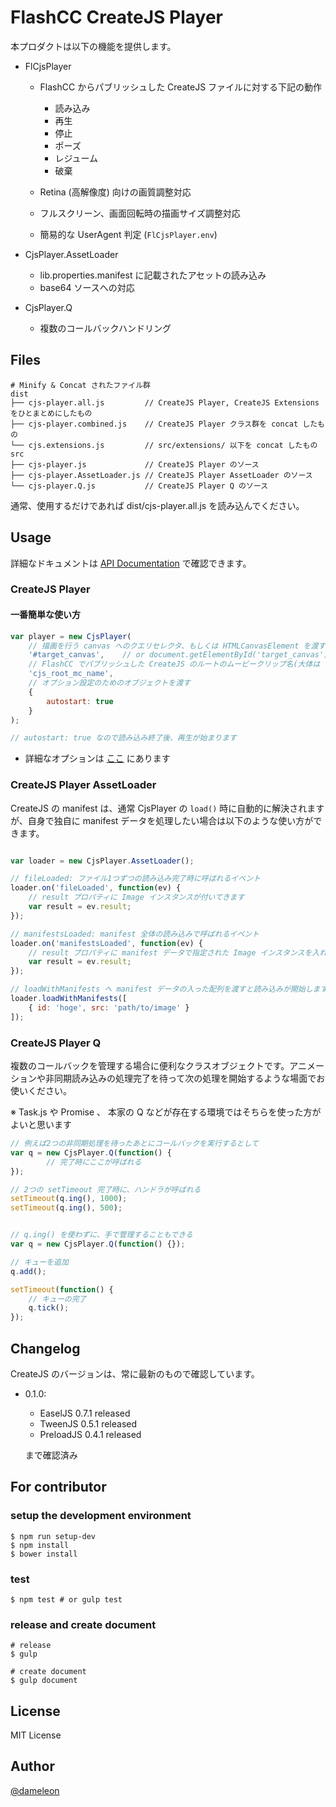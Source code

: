 # FlashCC CreateJS Player

本プロダクトは以下の機能を提供します。

- FlCjsPlayer

    - FlashCC からパブリッシュした CreateJS ファイルに対する下記の動作

        - 読み込み
        - 再生
        - 停止
        - ポーズ
        - レジューム  
        - 破棄

    - Retina (高解像度) 向けの画質調整対応
    - フルスクリーン、画面回転時の描画サイズ調整対応
    - 簡易的な UserAgent 判定 (`FlCjsPlayer.env`)

- CjsPlayer.AssetLoader 

    - lib.properties.manifest に記載されたアセットの読み込み
    - base64 ソースへの対応

- CjsPlayer.Q

    - 複数のコールバックハンドリング


## Files

```
# Minify & Concat されたファイル群
dist
├── cjs-player.all.js         // CreateJS Player, CreateJS Extensions をひとまとめにしたもの
├── cjs-player.combined.js    // CreateJS Player クラス群を concat したもの
└── cjs.extensions.js         // src/extensions/ 以下を concat したもの
src
├── cjs-player.js             // CreateJS Player のソース
├── cjs-player.AssetLoader.js // CreateJS Player AssetLoader のソース
└── cjs-player.Q.js           // CreateJS Player Q のソース
```

通常、使用するだけであれば dist/cjs-player.all.js を読み込んでください。


## Usage

詳細なドキュメントは [API Documentation](http://dameleon.github.io/fl-cjs-player/) で確認できます。

### CreateJS Player

#### 一番簡単な使い方

```javascript
var player = new CjsPlayer(
    // 描画を行う canvas へのクエリセレクタ、もしくは HTMLCanvasElement を渡す
    '#target_canvas',    // or document.getElementById('target_canvas')
    // FlashCC でパブリッシュした CreateJS のルートのムービークリップ名(大体は fla ファイルと同一の名前)を指定
    'cjs_root_mc_name',
    // オプション設定のためのオブジェクトを渡す
    {
        autostart: true
    }
);

// autostart: true なので読み込み終了後、再生が始まります
```

- 詳細なオプションは [ここ](http://dameleon.github.io/fl-cjs-player/#!/api/FlCjsPlayer) にあります


###  CreateJS Player AssetLoader

CreateJS の manifest は、通常 CjsPlayer の `load()` 時に自動的に解決されますが、自身で独自に manifest データを処理したい場合は以下のような使い方ができます。

```javascript

var loader = new CjsPlayer.AssetLoader();

// fileLoaded: ファイル1つずつの読み込み完了時に呼ばれるイベント
loader.on('fileLoaded', function(ev) {
    // result プロパティに Image インスタンスが付いてきます
    var result = ev.result; 
});

// manifestsLoaded: manifest 全体の読み込みで呼ばれるイベント
loader.on('manifestsLoaded', function(ev) {
    // result プロパティに manifest データで指定された Image インスタンスを入れた配列が付いてきます 
    var result = ev.result;
});

// loadWithManifests へ manifest データの入った配列を渡すと読み込みが開始します
loader.loadWithManifests([
    { id: 'hoge', src: 'path/to/image' }
]);
```

### CreateJS Player Q

複数のコールバックを管理する場合に便利なクラスオブジェクトです。アニメーションや非同期読み込みの処理完了を待って次の処理を開始するような場面でお使いください。

※ Task.js や Promise 、 本家の Q などが存在する環境ではそちらを使った方がよいと思います

```javascript
// 例えば2つの非同期処理を待ったあとにコールバックを実行するとして
var q = new CjsPlayer.Q(function() {
        // 完了時にここが呼ばれる    
});

// 2つの setTimeout 完了時に、ハンドラが呼ばれる
setTimeout(q.ing(), 1000);
setTimeout(q.ing(), 500);


// q.ing() を使わずに、手で管理することもできる
var q = new CjsPlayer.Q(function() {});

// キューを追加
q.add();

setTimeout(function() {
    // キューの完了
    q.tick();    
});
```

## Changelog

CreateJS のバージョンは、常に最新のもので確認しています。

- 0.1.0:

    * EaselJS 0.7.1 released
    * TweenJS 0.5.1 released
    * PreloadJS 0.4.1 released

    まで確認済み


## For contributor

### setup the development environment

```shell
$ npm run setup-dev
$ npm install
$ bower install
```

### test

```shell
$ npm test # or gulp test
```

### release and create document

```shell
# release
$ gulp

# create document
$ gulp document
```


## License

MIT License


## Author

[@dameleon](https://twitter.com/damele0n)
